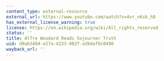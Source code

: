 ```yaml
---
content_type: external-resource
external_url: https://www.youtube.com/watch?v=4vr_vKsk_h8
has_external_license_warning: true
license: https://en.wikipedia.org/wiki/All_rights_reserved
status: ''
title: Alfre Woodard Reads Sojourner Truth
uid: d9ab349d-e27a-4233-902f-a3b4af9c0490
wayback_url: ''
---
```

